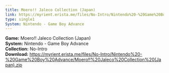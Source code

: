 ```yaml
---
title: Moero!! Jaleco Collection (Japan)
link: https://myrient.erista.me/files/No-Intro/Nintendo%20-%20Game%20Boy%20Advance/Moero!!%20Jaleco%20Collection%20(Japan).zip
type: single1
System: Nintendo - Game Boy Advance
---
```

<b>Game:</b> Moero!! Jaleco Collection (Japan)<br>
<b>System:</b> Nintendo - Game Boy Advance<br>
<b>Collection:</b> No-Intro<br>
<b>Download:</b> https://myrient.erista.me/files/No-Intro/Nintendo%20-%20Game%20Boy%20Advance/Moero!!%20Jaleco%20Collection%20(Japan).zip